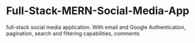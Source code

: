 # Full-Stack-MERN-Social-Media-App
full-stack social media application. With email and Google Authentication, pagination, search and filtering capabilities, comments

